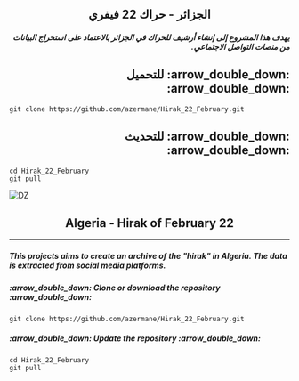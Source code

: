 <h2 dir="rtl" align="center">الجزائر - حراك 22 فيفري</h2>

<h5 dir="rtl">يهدف هذا المشروع إلى إنشاء أرشيف للحراك في الجزائر بالاعتماد على استخراج البيانات من منصات التواصل الاجتماعي.</h5>

<h2 dir="rtl">:arrow_double_down: للتحميل :arrow_double_down:</h2>

    git clone https://github.com/azermane/Hirak_22_February.git

<h2 dir="rtl">:arrow_double_down: للتحديث :arrow_double_down:</h2>

    cd Hirak_22_February
    git pull
    
![DZ](https://github.com/azermane/Hirak_22_February/blob/master/Algeria.ico) 

<h2 align="center">Algeria - Hirak of February 22</h2>

***

##### This projects aims to create an archive of the "hirak" in Algeria. The data is extracted from social media platforms.
<h5>:arrow_double_down: Clone or download the repository :arrow_double_down:</h5>

    git clone https://github.com/azermane/Hirak_22_February.git

<h5>:arrow_double_down: Update the repository :arrow_double_down:</h5>

    cd Hirak_22_February
    git pull
